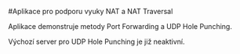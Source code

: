 #Aplikace pro podporu vyuky NAT a NAT Traversal

Aplikace demonstruje metody Port Forwarding a UDP Hole Punching.

Výchozí server pro UDP Hole Punching je již neaktivní.
